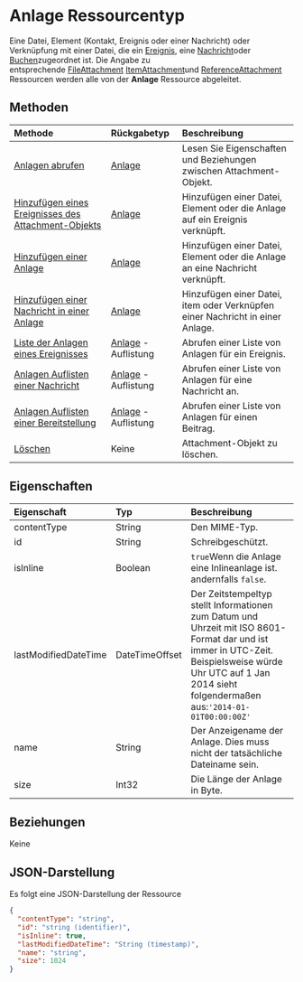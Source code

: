 # <a name="attachment-resource-type"></a>Anlage Ressourcentyp

Eine Datei, Element (Kontakt, Ereignis oder einer Nachricht) oder Verknüpfung mit einer Datei, die ein [Ereignis](../resources/event.md), eine [Nachricht](../resources/message.md)oder [Buchen](../resources/post.md)zugeordnet ist. Die Angabe zu  
entsprechende [FileAttachment](../resources/fileattachment.md) [ItemAttachment](../resources/itemattachment.md)und [ReferenceAttachment](../resources/referenceattachment.md) Ressourcen werden alle von der **Anlage** Ressource abgeleitet.

## <a name="methods"></a>Methoden

| Methode       | Rückgabetyp  |Beschreibung|
|:---------------|:--------|:----------|
|[Anlagen abrufen](../api/attachment_get.md) | [Anlage](attachment.md) |Lesen Sie Eigenschaften und Beziehungen zwischen Attachment-Objekt.|
|[Hinzufügen eines Ereignisses des Attachment-Objekts](../api/event_post_attachments.md) | [Anlage](attachment.md) |Hinzufügen einer Datei, Element oder die Anlage auf ein Ereignis verknüpft.|
|[Hinzufügen einer Anlage](../api/message_post_attachments.md) | [Anlage](attachment.md) |Hinzufügen einer Datei, Element oder die Anlage an eine Nachricht verknüpft.|
|[Hinzufügen einer Nachricht in einer Anlage](../api/post_post_attachments.md) | [Anlage](attachment.md) |Hinzufügen einer Datei, item oder Verknüpfen einer Nachricht in einer Anlage.|
|[Liste der Anlagen eines Ereignisses](../api/event_list_attachments.md) | [Anlage](attachment.md) -Auflistung | Abrufen einer Liste von Anlagen für ein Ereignis. |
|[Anlagen Auflisten einer Nachricht](../api/message_list_attachments.md) | [Anlage](attachment.md) -Auflistung | Abrufen einer Liste von Anlagen für eine Nachricht an. |
|[Anlagen Auflisten einer Bereitstellung](../api/post_list_attachments.md) | [Anlage](attachment.md) -Auflistung | Abrufen einer Liste von Anlagen für einen Beitrag. |
|[Löschen](../api/attachment_delete.md) | Keine |Attachment-Objekt zu löschen. |


## <a name="properties"></a>Eigenschaften
| Eigenschaft     | Typ   |Beschreibung|
|:---------------|:--------|:----------|
|contentType|String|Den MIME-Typ.|
|id|String| Schreibgeschützt.|
|isInline|Boolean|`true`Wenn die Anlage eine Inlineanlage ist. andernfalls `false`.|
|lastModifiedDateTime|DateTimeOffset|Der Zeitstempeltyp stellt Informationen zum Datum und Uhrzeit mit ISO 8601-Format dar und ist immer in UTC-Zeit. Beispielsweise würde Uhr UTC auf 1 Jan 2014 sieht folgendermaßen aus:`'2014-01-01T00:00:00Z'`|
|name|String|Der Anzeigename der Anlage. Dies muss nicht der tatsächliche Dateiname sein.|
|size|Int32|Die Länge der Anlage in Byte.|

## <a name="relationships"></a>Beziehungen
Keine

## <a name="json-representation"></a>JSON-Darstellung

Es folgt eine JSON-Darstellung der Ressource

<!-- {
  "blockType": "resource",
  "optionalProperties": [

  ],
  "keyProperty": "id",
  "@odata.type": "microsoft.graph.attachment"
}-->

```json
{
  "contentType": "string",
  "id": "string (identifier)",
  "isInline": true,
  "lastModifiedDateTime": "String (timestamp)",
  "name": "string",
  "size": 1024
}

```


<!-- uuid: 8fcb5dbc-d5aa-4681-8e31-b001d5168d79
2015-10-25 14:57:30 UTC -->
<!-- {
  "type": "#page.annotation",
  "description": "attachment resource",
  "keywords": "",
  "section": "documentation",
  "tocPath": ""
}-->
